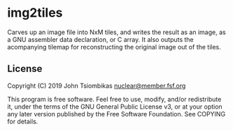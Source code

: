 img2tiles
=========

Carves up an image file into NxM tiles, and writes the result as an image, as a
GNU assembler data declaration, or C array. It also outputs the acompanying
tilemap for reconstructing the original image out of the tiles.

License
-------
Copyright (C) 2019 John Tsiombikas <nuclear@member.fsf.org>

This program is free software. Feel free to use, modify, and/or redistribute it,
under the terms of the GNU General Public License v3, or at your option any
later version published by the Free Software Foundation. See COPYING for
details.

